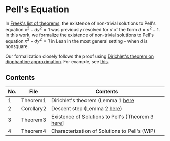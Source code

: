 # Pell's Equation
In [Freek's list of theorems](https://www.cs.ru.nl/~freek/100/), the existence of non-trivial solutions to Pell's equation $x^2-dy^2=1$ was previously resolved for $d$ of the form $d = a^2-1$.
In this work, we formalize the existence of non-trivial solutions to Pell's equation $x^2-dy^2=1$ in Lean in the most general setting - when $d$ is nonsquare.

Our formalization closely follows the proof using [Dirichlet's theorem on diophantine approximation](https://en.wikipedia.org/wiki/Dirichlet%27s_approximation_theorem). For example, see [this](https://imomath.com/index.cgi?page=ntPellsEquationSolutions).

## Contents
| No. | File               | Contents                                                                                                         |
|-----|--------------------|------------------------------------------------------------------------------------------------------------------|
| 1   | Theorem1           | Dirichlet's theorem (Lemma 1 [here](https://imomath.com/index.cgi?page=ntPellsEquationSolutions)                 |
| 2   | Corollary2         | Descent step (Lemma 2 [here](https://imomath.com/index.cgi?page=ntPellsEquationSolutions))                       |
| 3   | Theorem3           | Existence of Solutions to Pell's (Theorem 3 [here](https://imomath.com/index.cgi?page=ntPellsEquationSolutions)] |
| 4   | Theorem4           | Characterization of Solutions to Pell's (WIP)                                                                    |
